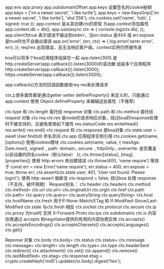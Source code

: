 app.env
app.proxy
app.subdomainOffset
app.keys 设置签名的cookie秘钥
app.keys = ['im a newer secret', 'i like turtle'];
app.keys = new KeysGrip(['im a newer secret', 'i like turtle'], 'sha'256');
ctx.cookies.set('name', 'tobi', { signed: true });
app.context 是从其创建ctx的原型
为app.context添加属性
app.context.db = db();
app.use(async ctx => {
  console.log(ctx.db);
});
app.silent为true 表示错误不输出到stderr，当err.status 是404 或 err.expose 是true时也不会输出错误
app.on('error', (err, ctx) => {
  log.error('serer error', err);
});
req/res 出现错误，且无法响应客户端，context实例仍然被传递


koa可以将多个koa应用程序组装在一起
app.listen(300) 是 http.createServer(app.callback()).listen(3000)的语法糖
组装多个应用程序
http.createServer(app.callback()).listen(3000);
https.createServer(app.callback()).listen(3000);

app.callback()方法的回调函数接收req res来处理请求

ctx上很多属性都是通过getter setter defineProperty() 来定义的，只能通过 app.context 使用 Object.defineProperty 来编辑这些属性（不推荐）

ctx.type 和 ctx.length 委托给 response 对象
ctx.path 和 ctx.method 委托给 request 对象
ctx.req ctx.res 是node的请求响应对象，绕过koa的response处理时不被支持的，应避免使用如下属性 res.statusCode res.writeHead() res.write() res.end()
ctx.request 和 ctx.response 是koa对象
ctx.state.user = await User.find(id) 命名空间
ctx.app 应用程序实例引用
ctx.cookies.get(name, [options]) 使用cookies模块
ctx.cookies.set(name, value, {
  maxAge: Date.now(),
  signed: ,
  path:
  domain:,
  secure: ,
  httpOnly:,
  overwrite:  是否覆盖以前设置的同名cookie（默认false）
});
ctx.throw([status], [msg], [properties]) 使用 http-errors 来创建错误
ctx.throw(400, 'name require') 等效于 const err = new Error('name require'); err.status = 400; err.expose = true; throw err;
ctx.assert(ctx.state.user, 401, 'User not found. Please login!'); 使用 http-assert 做断言
ctx.respond = false; 绕过koa 处理 response（不支持，破坏预期）
Request别名：
ctx.header
ctx.headers
ctx.method ctx.method=
ctx.url ctx.url=
ctx.originalUrl
ctx.orgin
ctx.href
ctx.path ctx.path=
ctx.query ctx.query=
ctx.queryString ctx.queryString=
ctx.host ctx.hostName
ctx.fresh 用于If-None-Match/ETag 和 If-Modified-Since/Last-Modified
ctx.stale 与ctx.fresh 相反
ctx.socket ctx.protocol
ctx.secure 
ctx.ip ctx.proxy 为true时 支持 X-Forward-Proto 
ctx.ips
ctx.subdomains
ctx.is 
内容协商通过 accepts 和negotiator提供的有用的内容协商实体
ctx.accepts()  ctx.acceptsEncodings() ctx.acceptsCharsets() ctx.acceptsLanguages() ctx.get()

Reponse 对象
ctx.body
ctx.body=
ctx.status
ctx.status=
ctx.message
ctx.message=
ctx.length=
ctx.length
ctx.type=
ctx.type
ctx.headerSent
ctx.redirect()
ctx.attachment()
ctx.set()
ctx.append()
ctx.remove()
ctx.lastModified=
ctx.etag=
ctx.response.etag = crypto.createHash('md5').update(ctx.body).digest('hex');


